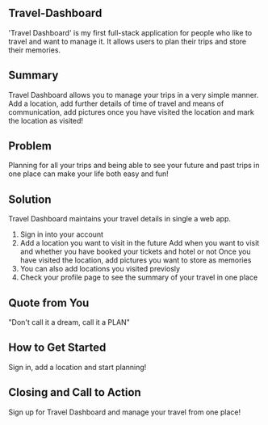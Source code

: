 ## Travel-Dashboard ##
  'Travel Dashboard' is my first full-stack application for people who like to travel and want to manage it. It allows users to plan their trips and store their memories.

## Summary ##
  Travel Dashboard allows you to manage your trips in a very simple manner. Add a location, add further details of time of travel and means of communication, add pictures once you have visited the location and mark the location as visited!

## Problem ##
  Planning for all your trips and being able to see your future and past trips in one place can make your life both easy and fun!

## Solution ##
  Travel Dashboard maintains your travel details in single a web app.

  1. Sign in into your account
  2. Add a location you want to visit in the future
      Add when you want to visit and whether you have booked your tickets and hotel or not
      Once you have visited the location, add pictures you want to store as memories
  3. You can also add locations you visited previosly
  4. Check your profile page to see the summary of your travel in one place

## Quote from You ##
  "Don't call it a dream, call it a PLAN"

## How to Get Started ##
  Sign in, add a location and start planning!

## Closing and Call to Action ##
  Sign up for Travel Dashboard and manage your travel from one place!


